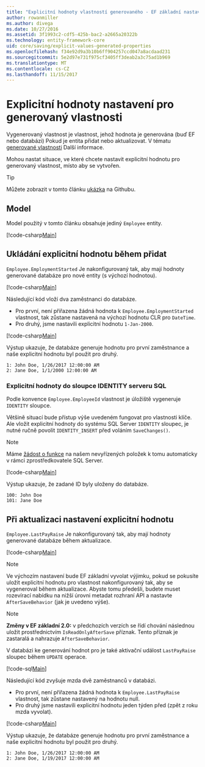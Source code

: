 ```yaml
---
title: "Explicitní hodnoty vlastností generovaného - EF základní nastavení"
author: rowanmiller
ms.author: divega
ms.date: 10/27/2016
ms.assetid: 3f1993c2-cdf5-425b-bac2-a2665a20322b
ms.technology: entity-framework-core
uid: core/saving/explicit-values-generated-properties
ms.openlocfilehash: f34e92d9a3b10b6ff904257ccd047a8acdaad231
ms.sourcegitcommit: 5e2d97e731f975cf3405ff3deab2a3c75ad1b969
ms.translationtype: MT
ms.contentlocale: cs-CZ
ms.lasthandoff: 11/15/2017
---
```

# <a name="setting-explicit-values-for-generated-properties"></a>Explicitní hodnoty nastavení pro generovaný vlastnosti

Vygenerovaný vlastnost je vlastnost, jehož hodnota je generována (buď EF nebo databázi) Pokud je entita přidat nebo aktualizovat. V tématu [generované vlastnosti](../modeling/generated-properties.md) Další informace.

Mohou nastat situace, ve které chcete nastavit explicitní hodnotu pro generovaný vlastnost, místo aby se vytvořen.

> [!TIP]  
> Můžete zobrazit v tomto článku [ukázka](https://github.com/aspnet/EntityFramework.Docs/tree/master/samples/core/Saving/Saving/ExplicitValuesGenerateProperties/) na Githubu.

## <a name="the-model"></a>Model

Model použitý v tomto článku obsahuje jediný `Employee` entity.

[!code-csharp[Main](../../../samples/core/Saving/Saving/ExplicitValuesGenerateProperties/Employee.cs#Sample)]

## <a name="saving-an-explicit-value-during-add"></a>Ukládání explicitní hodnotu během přidat

`Employee.EmploymentStarted` Je nakonfigurovaný tak, aby mají hodnoty generované databáze pro nové entity (s výchozí hodnotou).

[!code-csharp[Main](../../../samples/core/Saving/Saving/ExplicitValuesGenerateProperties/EmployeeContext.cs#EmploymentStarted)]

Následující kód vloží dva zaměstnanci do databáze.
* Pro první, není přiřazena žádná hodnota k `Employee.EmploymentStarted` vlastnost, tak zůstane nastavená na výchozí hodnotu CLR pro `DateTime`.
* Pro druhý, jsme nastavili explicitní hodnotu `1-Jan-2000`.

[!code-csharp[Main](../../../samples/core/Saving/Saving/ExplicitValuesGenerateProperties/Sample.cs#EmploymentStarted)]

Výstup ukazuje, že databáze generuje hodnotu pro první zaměstnance a naše explicitní hodnotu byl použit pro druhý.

``` Console
1: John Doe, 1/26/2017 12:00:00 AM
2: Jane Doe, 1/1/2000 12:00:00 AM
```

### <a name="explicit-values-into-sql-server-identity-columns"></a>Explicitní hodnoty do sloupce IDENTITY serveru SQL

Podle konvence `Employee.EmployeeId` vlastnost je úložiště vygeneruje `IDENTITY` sloupce.

Většině situací bude přístup výše uvedeném fungovat pro vlastnosti klíče. Ale vložit explicitní hodnoty do systému SQL Server `IDENTITY` sloupec, je nutné ručně povolit `IDENTITY_INSERT` před voláním `SaveChanges()`.

> [!NOTE]  
> Máme [žádost o funkce](https://github.com/aspnet/EntityFramework/issues/703) na našem nevyřízených položek k tomu automaticky v rámci zprostředkovatele SQL Server.

[!code-csharp[Main](../../../samples/core/Saving/Saving/ExplicitValuesGenerateProperties/Sample.cs#EmployeeId)]

Výstup ukazuje, že zadané ID byly uloženy do databáze.

``` Console
100: John Doe
101: Jane Doe
```

## <a name="setting-an-explicit-value-during-update"></a>Při aktualizaci nastavení explicitní hodnotu

`Employee.LastPayRaise` Je nakonfigurovaný tak, aby mají hodnoty generované databáze během aktualizace.

[!code-csharp[Main](../../../samples/core/Saving/Saving/ExplicitValuesGenerateProperties/EmployeeContext.cs#LastPayRaise)]

> [!NOTE]  
> Ve výchozím nastavení bude EF základní vyvolat výjimku, pokud se pokusíte uložit explicitní hodnotu pro vlastnost nakonfigurovaný tak, aby se vygeneroval během aktualizace. Abyste tomu předešli, budete muset rozevírací nabídku na nižší úrovni metadat rozhraní API a nastavte `AfterSaveBehavior` (jak je uvedeno výše).

> [!NOTE]  
> **Změny v EF základní 2.0:** v předchozích verzích se řídí chování následnou uložit prostřednictvím `IsReadOnlyAfterSave` příznak. Tento příznak je zastaralá a nahrazuje `AfterSaveBehavior`.

V databázi ke generování hodnot pro je také aktivační událost `LastPayRaise` sloupec během `UPDATE` operace.

[!code-sql[Main](../../../samples/core/Saving/Saving/ExplicitValuesGenerateProperties/employee_UPDATE.sql)]

Následující kód zvyšuje mzda dvě zaměstnanců v databázi.
* Pro první, není přiřazena žádná hodnota k `Employee.LastPayRaise` vlastnost, tak zůstane nastavený na hodnotu null.
* Pro druhý jsme nastavili explicitní hodnotu jeden týden před (zpět z roku mzda vyvolat).

[!code-csharp[Main](../../../samples/core/Saving/Saving/ExplicitValuesGenerateProperties/Sample.cs#LastPayRaise)]

Výstup ukazuje, že databáze generuje hodnotu pro první zaměstnance a naše explicitní hodnotu byl použit pro druhý.

``` Console
1: John Doe, 1/26/2017 12:00:00 AM
2: Jane Doe, 1/19/2017 12:00:00 AM
```
